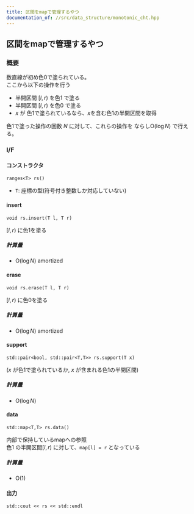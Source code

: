 ```yaml
---
title: 区間をmapで管理するやつ
documentation_of: //src/data_structure/monotonic_cht.hpp
---
```


## 区間をmapで管理するやつ

### 概要

数直線が初め色0で塗られている。  
ここから以下の操作を行う 

- 半開区間 $[l,r)$ を色1 で塗る
- 半開区間 $[l,r)$ を色0 で塗る
- $x$ が 色1で塗られているなら、$x$を含む色1の半開区間を取得

色1で塗った操作の回数 $N$ に対して、これらの操作を ならし$\mathrm{O}(\log N)$ で行える。

### I/F

#### コンストラクタ

```
ranges<T> rs()
```

- `T`: 座標の型(符号付き整数しか対応していない)

#### insert

```
void rs.insert(T l, T r)
```

$[l,r)$ に色1を塗る

##### 計算量

- $\mathrm{O}(\log N)$ amortized

#### erase

```
void rs.erase(T l, T r)
```

$[l,r)$ に色0を塗る

##### 計算量

- $\mathrm{O}(\log N)$ amortized

#### support

```
std::pair<bool, std::pair<T,T>> rs.support(T x)
```

($x$ が色1で塗られているか, $x$ が含まれる色1の半開区間)

##### 計算量

- $\mathrm{O}(\log N)$

#### data

```
std::map<T,T> rs.data()
```

内部で保持しているmapへの参照  
色1 の半開区間$[l,r)$ に対して、`map[l] = r` となっている

##### 計算量

- $\mathrm{O}(1)$

#### 出力

```
std::cout << rs << std::endl
```
